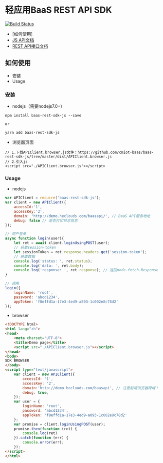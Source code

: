 # 轻应用BaaS REST API SDK

[![Build Status](https://travis-ci.org/cmiot-baas/baas-rest-sdk-js.svg?branch=master)](https://travis-ci.org/cmiot-baas/baas-rest-sdk-js)

- [如何使用]
- [JS API文档](https://github.com/cmiot-baas/baas-rest-sdk-js/tree/master/docs/index.html)
- [REST API接口文档](http://demo.heclouds.com/baasapi/swagger-ui.html)

## 如何使用
- 安装
- Usage

### 安装
- nodejs（需要nodejs7.0+）
```
npm install baas-rest-sdk-js --save

or

yarn add baas-rest-sdk-js
```

- 浏览器页面
```
// 1.下载APIClient.browser.js文件：https://github.com/cmiot-baas/baas-rest-sdk-js/tree/master/dist/APIClient.browser.js
// 2.引入js
<script src="./APIClient.browser.js"></script>
```

### Usage

- nodejs

```js
var APIClient = require('baas-rest-sdk-js');
var client = new APIClient({
    accessId:'1',
    accessKey:'2',
    domain: 'http://demo.heclouds.com/baasapi/', // BaaS API服务地址
    debug: false // 是否打印日志信息
});

// 用户登录
async function login(user){
    let ret = await client.loginUsingPOST(user);
    // 获取session-token
    let sessionToken = ret.response.headers.get('session-token');
    // 获取数据
    console.log('status: ', ret.status);
    console.log('data: ', ret.body);
    console.log('response: ', ret.response); // 返回node-fetch.Response
}

// 调用
login({
    loginName: 'root',
    password: 'abcd1234',
    appToken: 'f8effd1a-17e3-4ed9-a893-1c002e8c78d2'
});
```

- browser
```html
<!DOCTYPE html>
<html lang="zh">
<head>
    <meta charset="UTF-8">
    <title>Demo page</title>
    <script src="./APIClient.browser.js"></script>
</head>
<body>
SDK BROWSER
</body>
<script type="text/javascript">
    var client = new APIClient({
        accessId: '1',
        accessKey: '2',
        domain:'http://demo.heclouds.com/baasapi', // 注意前端浏览器跨域！！！
        debug: true,
    });
    var user = {
        loginName: 'root',
        password: 'abcd1234',
        appToken: 'f8effd1a-17e3-4ed9-a893-1c002e8c78d2'
    };
    var promise = client.loginUsingPOST(user);
    promise.then(function (ret) {
        console.log(ret)
    }).catch(function (err) {
        console.error(err);
    });
</script>
</html>

```
